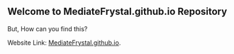 ## Welcome to MediateFrystal.github.io Repository

But, How can you find this?

Website Link: [MediateFrystal.github.io](https://mediatefrystal.github.io/).
